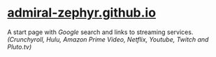 # [admiral-zephyr.github.io](admiral-zephyr.github.io)

A start page with _Google_ search and links to streaming services. _(Crunchyroll, Hulu, Amazon Prime Video, Netflix, Youtube, Twitch and Pluto.tv)_
